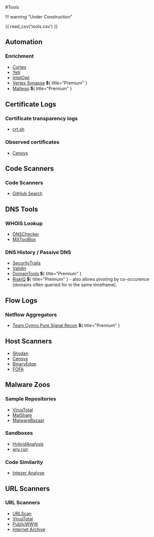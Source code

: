 #Tools

!!! warning "Under Construction"

{{ read_csv('tools.csv') }}

## Automation

### Enrichment
* [Cortex](https://github.com/TheHive-Project/Cortex)
* [Yeti](https://yeti-platform.io/)
* [IntelOwl](https://github.com/intelowlproject/IntelOwl/)
* [Vertex Synapse](https://vertex.link/synapse) :heavy_dollar_sign:{ title="Premium" }
* [Maltego](https://www.maltego.com/) :heavy_dollar_sign:{ title="Premium" }

## Certificate Logs

### Certificate transparency logs
* [crt.sh](https://crt.sh/)

### Observed certificates
* [Censys](https://search.censys.io/)

## Code Scanners

### Code Scanners
* [GitHub Search](https://github.com/search)

## DNS Tools

### WHOIS Lookup
* [DNSChecker](https://dnschecker.org/)
* [MXToolBox](https://mxtoolbox.com/)

### DNS History / Passive DNS
* [SecurityTrails](https://securitytrails.com/)
* [Validin](https://www.validin.com/)
* [DomainTools](https://securitytrails.com/) :heavy_dollar_sign:{ title="Premium" }
* [RiskIQ](https://community.riskiq.com/) :heavy_dollar_sign:{ title="Premium" } - also allows pivoting by co-occurence (domains often queried for in the same timeframe).

## Flow Logs

### Netflow Aggregators
* [Team Cymru Pure Signal Recon](https://www.team-cymru.com/cyber-threat-hunting-tools) :heavy_dollar_sign:{ title="Premium" }

## Host Scanners

* [Shodan](https://shodan.io/)
* [Censys](https://search.censys.io/)
* [BinaryEdge](https://app.binaryedge.io/)
* [FOFA](https://en.fofa.info/)

## Malware Zoos

### Sample Repositories

* [VirusTotal](https://www.virustotal.com/)
* [MalShare](https://malshare.com/)
* [MalwareBazaar](https://bazaar.abuse.ch/)

### Sandboxes

* [HybridAnalysis](https://www.hybrid-analysis.com/)
* [any.run](https://any.run/)

### Code Similarity

* [Intezer Analyse](https://analyze.intezer.com/)

## URL Scanners

### URL Scanners
* [URLScan](https://urlscan.io/)
* [VirusTotal](https://www.virustotal.com/)
* [PublicWWW](https://publicwww.com/)
* [Internet Archive](https://archive.org/)

[^1]: crt.sh is a certificate transparency log which allows pivoting on certificates that have been issued but doesn't correlate them to hosts.
[^2]: URLScan and VirusTotal only contain information about submitted URLs.
[^3]: Internet Archive contains copies of submitted URLs, but doesn't lend itself to pivoting.
[^4]: VirusTotal only contains information about submitted hosts.